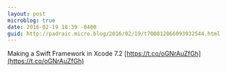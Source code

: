 ```yaml
---
layout: post
microblog: true
date: 2016-02-19 18:39 -0400
guid: http://padraic.micro.blog/2016/02/19/t700812066093932544.html
---
```

Making a Swift Framework in Xcode 7.2 [https://t.co/oGNrAuZfGh](https://t.co/oGNrAuZfGh)

